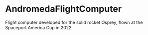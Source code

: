# AndromedaFlightComputer
Flight computer developed for the solid rocket Osprey, flown at the Spaceport America Cup in 2022
